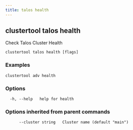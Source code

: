 ```yaml
---
title: talos health
---
```

## clustertool talos health

Check Talos Cluster Health

```
clustertool talos health [flags]
```

### Examples

```
clustertool adv health
```

### Options

```
  -h, --help   help for health
```

### Options inherited from parent commands

```
      --cluster string   Cluster name (default "main")
```
